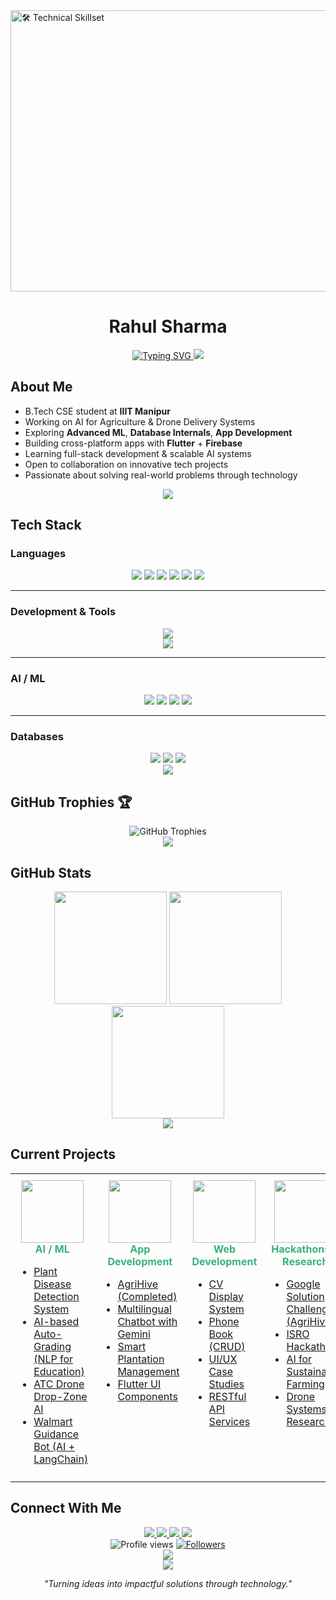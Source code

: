 <!-- Banner -->
<img width="1350" height="450" alt="🛠️ Technical Skillset" src="https://github.com/user-attachments/assets/6e6276dc-4c86-448a-82e3-ccfd79909a95" />

<div align="center">
  <h1>Rahul Sharma</h1>
  
  <a href="https://git.io/typing-svg">
    <img src="https://readme-typing-svg.herokuapp.com?font=Montserrat&weight=600&size=24&pause=1000&color=38B27D&center=true&vCenter=true&width=500&lines=Computer+Science+Student;AI+%26+Data+Science+Enthusiast;Developer+at+IIIT+Manipur;Flutter+%7C+TensorFlow+%7C+Firebase;Open+Source+Contributor" alt="Typing SVG" />
  </a>
  
  <img src="https://user-images.githubusercontent.com/73097560/115834477-dbab4500-a447-11eb-908a-139a6edaec5c.gif">
</div>

## About Me

<div align="left">
  <ul>
    <li>B.Tech CSE student at <b>IIIT Manipur</b></li>
    <li>Working on AI for Agriculture & Drone Delivery Systems</li>
    <li>Exploring <b>Advanced ML</b>, <b>Database Internals</b>, <b>App Development</b></li>
    <li>Building cross-platform apps with <b>Flutter</b> + <b>Firebase</b></li>
    <li>Learning full-stack development & scalable AI systems</li>
    <li>Open to collaboration on innovative tech projects</li>
    <li>Passionate about solving real-world problems through technology</li>
  </ul>
</div>

<div align="center">
  <img src="https://user-images.githubusercontent.com/73097560/115834477-dbab4500-a447-11eb-908a-139a6edaec5c.gif">
</div>

## Tech Stack

### Languages
<div align="center">
  <img src="https://img.shields.io/badge/C-00599C?style=for-the-badge&logo=c&logoColor=white"/>
  <img src="https://img.shields.io/badge/C++-00599C?style=for-the-badge&logo=c%2B%2B&logoColor=white"/>
  <img src="https://img.shields.io/badge/Python-3776AB?style=for-the-badge&logo=python&logoColor=white"/>
  <img src="https://img.shields.io/badge/JavaScript-F7DF1E?style=for-the-badge&logo=javascript&logoColor=black"/>
  <img src="https://img.shields.io/badge/PHP-777BB4?style=for-the-badge&logo=php&logoColor=white"/>
  <img src="https://img.shields.io/badge/Dart-0175C2?style=for-the-badge&logo=dart&logoColor=white"/>
</div>

---

### Development & Tools
<div align="center">
  <img src="https://skillicons.dev/icons?i=html,css,flutter,dart,firebase,git,github,nodejs" /><br>
  <img src="https://skillicons.dev/icons?i=vscode,androidstudio,docker,figma,blender" />
</div>

---

### AI / ML
<div align="center">
  <img src="https://img.shields.io/badge/TensorFlow-FF6F00?style=for-the-badge&logo=tensorflow&logoColor=white"/>
  <img src="https://img.shields.io/badge/Pandas-150458?style=for-the-badge&logo=pandas&logoColor=white"/>
  <img src="https://img.shields.io/badge/NumPy-013243?style=for-the-badge&logo=numpy&logoColor=white"/>
  <img src="https://img.shields.io/badge/Scikit--learn-F7931E?style=for-the-badge&logo=scikitlearn&logoColor=white"/>
</div>

---

### Databases
<div align="center">
  <img src="https://img.shields.io/badge/MySQL-005C84?style=for-the-badge&logo=mysql&logoColor=white"/>
  <img src="https://img.shields.io/badge/PostgreSQL-336791?style=for-the-badge&logo=postgresql&logoColor=white"/>
  <img src="https://img.shields.io/badge/Firebase-FFCA28?style=for-the-badge&logo=firebase&logoColor=black"/>
</div>


<div align="center">
  <img src="https://user-images.githubusercontent.com/73097560/115834477-dbab4500-a447-11eb-908a-139a6edaec5c.gif">
</div>

## GitHub Trophies 🏆

<div align="center">
  <img src="https://github-profile-trophy.vercel.app/?username=rahulsiiitm&theme=nord&column=7&margin-w=15&margin-h=15&no-bg=true&no-frame=true" alt="GitHub Trophies" />
</div>

<div align="center">
  <img src="https://user-images.githubusercontent.com/73097560/115834477-dbab4500-a447-11eb-908a-139a6edaec5c.gif">
</div>

## GitHub Stats

<div align="center">
  <img height="180em" src="https://github-readme-stats.vercel.app/api?username=rahulsiiitm&theme=vue&hide_border=true&show_icons=true&bg_color=0D1117&title_color=38B27D&text_color=FFFFFF&icon_color=38B27D"/>
  
  <img height="180em" src="https://github-readme-streak-stats.herokuapp.com/?user=rahulsiiitm&theme=vue&hide_border=true&background=0D1117&ring=38B27D&fire=38B27D&currStreakNum=FFFFFF&sideNums=FFFFFF&currStreakLabel=38B27D&sideLabels=38B27D"/>
  
  <picture>
    <source media="(prefers-color-scheme: dark)" srcset="https://github-readme-stats.vercel.app/api/top-langs/?username=rahulsiiitm&layout=compact&theme=vue&hide_border=true&bg_color=0D1117&title_color=38B27D&text_color=FFFFFF" />
    <img height="180em" src="https://github-readme-stats.vercel.app/api/top-langs/?username=rahulsiiitm&layout=compact&theme=vue&hide_border=true&bg_color=0D1117&title_color=38B27D&text_color=FFFFFF" />
  </picture>
</div>

<div align="center">
  <img src="https://user-images.githubusercontent.com/73097560/115834477-dbab4500-a447-11eb-908a-139a6edaec5c.gif">
</div>

## Current Projects

<div align="center">
  <table border="0" style="border:none; border-collapse:collapse; table-layout:fixed; width:100%;">
    <tr>
      <!-- AI/ML -->
      <td align="center" style="width:25%; min-height:250px; vertical-align:top; padding:10px;">
        <img src="https://media.giphy.com/media/fAnEC88LccN7a/giphy.gif" width="100" height="100" />
        <br>
        <strong style="color:#38B27D;">AI / ML</strong>
        <ul align="left">
          <li><a href="#">Plant Disease Detection System</a></li>
          <li><a href="#">AI-based Auto-Grading (NLP for Education)</a></li>
          <li><a href="#">ATC Drone Drop-Zone AI</a></li>
          <li><a href="#">Walmart Guidance Bot (AI + LangChain)</a></li>
        </ul>
      </td>
      <!-- App Development -->
      <td align="center" style="width:25%; min-height:250px; vertical-align:top; padding:10px;">
        <img src="https://media.giphy.com/media/du3J3cXyzhj75IOgvA/giphy.gif" width="100" height="100" />
        <br>
        <strong style="color:#38B27D;">App Development</strong>
        <ul align="left">
          <li><a href="#">AgriHive (Completed)</a></li>
          <li><a href="#">Multilingual Chatbot with Gemini</a></li>
          <li><a href="#">Smart Plantation Management</a></li>
          <li><a href="#">Flutter UI Components</a></li>
        </ul>
      </td>
      <!-- Web Development -->
      <td align="center" style="width:25%; min-height:250px; vertical-align:top; padding:10px;">
        <img src="https://media.giphy.com/media/xT9IgzoKnwFNmISR8I/giphy.gif" width="100" height="100" />
        <br>
        <strong style="color:#38B27D;">Web Development</strong>
        <ul align="left">
          <li><a href="#">CV Display System</a></li>
          <li><a href="#">Phone Book (CRUD)</a></li>
          <li><a href="#">UI/UX Case Studies</a></li>
          <li><a href="#">RESTful API Services</a></li>
        </ul>
      </td>
      <!-- Hackathons & Research -->
      <td align="center" style="width:25%; min-height:250px; vertical-align:top; padding:10px;">
        <img src="https://media.giphy.com/media/l3vR85PnGsBwu1PFK/giphy.gif" width="100" height="100" />
        <br>
        <strong style="color:#38B27D;">Hackathons & Research</strong>
        <ul align="left">
          <li><a href="#">Google Solution Challenge (AgriHive)</a></li>
          <li><a href="#">ISRO Hackathon</a></li>
          <li><a href="#">AI for Sustainable Farming</a></li>
          <li><a href="#">Drone Systems Research</a></li>
        </ul>
      </td>
    </tr>
  </table>
</div>

## Connect With Me

<div align="center">
  <a href="https://www.linkedin.com/in/rahul-sharma-91b2bb2a3" target="_blank">
    <img src="https://img.shields.io/badge/linkedin-38B27D?style=for-the-badge&logo=linkedin&logoColor=white"/>
  </a>
  <a href="https://facebook.com/rahulsharma.hps@gmail.com" target="_blank">
    <img src="https://img.shields.io/badge/facebook-38B27D?style=for-the-badge&logo=facebook&logoColor=white"/>
  </a>
  <a href="https://pinterest.com/rahulsharmahps" target="_blank">
    <img src="https://img.shields.io/badge/pinterest-38B27D?style=for-the-badge&logo=pinterest&logoColor=white"/>
  </a>
  <a href="mailto:rahulsharma.hps@gmail.com">
    <img src="https://img.shields.io/badge/email-38B27D?style=for-the-badge&logo=gmail&logoColor=white"/>
  </a>
</div>

<div align="center">
  <img src="https://komarev.com/ghpvc/?username=rahulsiiitm&style=flat-square&color=38B27D" alt="Profile views"/>
  <a href="https://github.com/rahulsiiitm?tab=followers">
    <img src="https://img.shields.io/github/followers/rahulsiiitm?label=Followers&style=flat-square&color=38B27D" alt="Followers"/>
  </a>
</div>

<div align="center">
  <img src="https://quotes-github-readme.vercel.app/api?type=horizontal&theme=vue&border=true&quoteBorderColor=38B27D&backgroundColor=0D1117&textColor=ffffff"/>
</div>

<div align="center">
  <img src="https://user-images.githubusercontent.com/73097560/115834477-dbab4500-a447-11eb-908a-139a6edaec5c.gif">
  <p><i>"Turning ideas into impactful solutions through technology."</i></p>
</div>
